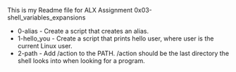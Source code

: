 This is my Readme file for ALX Assignment 0x03-shell_variables_expansions

* 0-alias - Create a script that creates an alias.
* 1-hello_you - Create a script that prints hello user, where user is the current Linux user.
* 2-path - Add /action to the PATH. /action should be the last directory the shell looks into when looking for a program.
